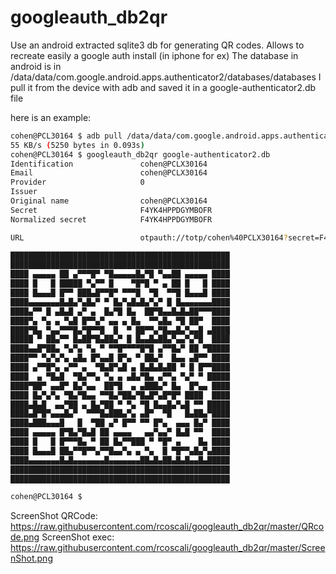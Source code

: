 # googleauth_db2qr
Use an android extracted sqlite3 db for generating QR codes. Allows to recreate easily a google auth install (in iphone for ex)
The database in android is in /data/data/com.google.android.apps.authenticator2/databases/databases
I pull it from the device with adb and saved it in a google-authenticator2.db file

here is an example:

```bash
cohen@PCL30164 $ adb pull /data/data/com.google.android.apps.authenticator2/databases/databases google-authenticator2.db
55 KB/s (5250 bytes in 0.093s)
cohen@PCL30164 $ googleauth_db2qr google-authenticator2.db
Identification               cohen@PCLX30164
Email                        cohen@PCLX30164
Provider                     0
Issuer                       
Original name                cohen@PCLX30164
Secret                       F4YK4HPPDGYMBOFR
Normalized secret            F4YK4HPPDGYMBOFR

URL                          otpauth://totp/cohen%40PCLX30164?secret=F4YK4HPPDGYMBOFR&issuer=&original_name=cohen%40PCLX30164&

█████████████████████████████████████████████████
█████████████████████████████████████████████████
████ ▄▄▄▄▄ ██ ▄▀▀▀█▀ ▀█▄▄▄▄▄█▄▀█ ▀▄▄██ ▄▄▄▄▄ ████
████ █   █ █████ ▀▄▀▀ █    ▀█▀█ ▀ ▄ ██ █   █ ████
████ █▄▄▄█ █▀▀ ███▄█▀▀█▀ ▀▀▀█  ▀█  ▀▀█ █▄▄▄█ ████
████▄▄▄▄▄▄▄█▄█▄▀▄█▄▀ ▀ █▄▀▄█▄█▄▀▄▀ █ █▄▄▄▄▄▄▄████
████▄▀▀ █ ▄█▄█ ▄▀ ▄  █▄▀█ █▄  ██▀█▄▄█▄█▄██▀▀▀████
████▀▄ ▀▄ ▄ ▀▄█ █▀▀▄▀ ▄▄ ▄ █▄  ▀▀▄█▄ ▀█ ██▀  ████
████▀█▄ ▀▄▄▀▀▀█▄▀█▀▀█  █  ▀ ██▀▀▄▀█▄▄█▄▀▄▄█ ▄████
█████ ▀ ██▄▀▀ █▄██▀█▄██▄▀ █ █▄▄█▄██▄▀▄▄▀▄▀█  ████
████▄▄█▀██▄ ▀▄▀▄ ▀▄ ▀ ▀▀█▀▀▀▀█▀█ ▄▀▀█▄▀ ██ ▀█████
████▀▀ ▀▄▀▄▀▄ ▄█▄ █▀▄▄█ █▀▄ ▀ ██▄▀  █▄▄ ▄█▀▀ ████
████ ▄▀▀█▀▄ ▄▀▀ ▄  ▀█▄█▀▄█ ▄ █▄█▄█▄██ ▀ █ █▀▀████
████  ▄ ▀█▄█  ▀█▄▀▀▄ ▀▄ ▄ ▄█▄▀█▄ ▄▀▀▄ ▀▄▀ ▀ █████
████▀██▀ ▄▄█▀ █▄▀▄▄  ██▀█  ▄ ▄███▄▀ █▄  █▀▄▄ ████
████ █▄▀▄▀▄ ▀█▄▀█▄▄ ▀▀█▄▀██▄▀█▄█▀▄█▀█▀ ████  ████
████▄█▄█  ▄▄▀██ ▄ █▄▀██ ▀ ▀▄ ▀█ █▄▄█▄▀▄█ ▀▀ █████
████▄█▀█▀▄▄▄█▄▀  ▀▀▀█▄███▄▀▄ ▄█▀  ▀█   █▄██▄▀████
████▄███▄▄▄█   █  ▀██ ▄▀ █▀▀ ▀▀ █▀▄  ▄▄▄ █▄▀ ████
████ ▄▄▄▄▄ █▀█▄▀█▄█ ██ ▄▄▄▄   ▄▄▀▄▄▀ █▄█ ▀▀  ████
████ █   █ █▀▀▀█▄ ▀ ██ █▄▀▀███ ▀ ▀█▀ ▄    █▄ ████
████ █▄▄▄█ ██▄▀▀█▀▀▄▀▀█▄▄▀▄ ▄ ▀▄  █ ▀█▀▀▄█▄▀▄████
████▄▄▄▄▄▄▄█▄█▄▄▄▄▄▄▄█▄▄▄▄▄▄▄██▄█▄██▄█▄█▄▄█▄█████
█████████████████████████████████████████████████
█████████████████████████████████████████████████

cohen@PCL30164 $ 
```

ScreenShot QRCode: https://raw.githubusercontent.com/rcoscali/googleauth_db2qr/master/QRcode.png
ScreenShot exec:   https://raw.githubusercontent.com/rcoscali/googleauth_db2qr/master/ScreenShot.png
